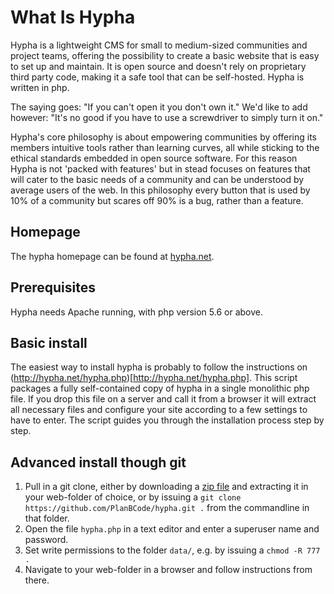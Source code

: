 # What Is Hypha

Hypha is a lightweight CMS for small to medium-sized communities and project teams, offering the possibility to
create a basic website that is easy to set up and maintain.
It is open source and doesn't rely on proprietary third party code, making it a safe tool that can be self-hosted.
Hypha is written in php.

The saying goes: "If you can't open it you don't own it." We'd like to add however: "It's no good if you have to
use a screwdriver to simply turn it on."

Hypha's core philosophy is about empowering communities by offering its members intuitive tools rather than
learning curves, all while sticking to the ethical standards embedded in open source software. For this reason
Hypha is not 'packed with features' but in stead focuses on features that will cater to the basic needs of a
community and can be understood by average users of the web. In this philosophy every button that is used by 10% of
a community but scares off 90% is a bug, rather than a feature.

## Homepage

The hypha homepage can be found at [hypha.net](http://hypha.net).

## Prerequisites

Hypha needs Apache running, with php version 5.6 or above.

## Basic install

The easiest way to install hypha is probably to follow the instructions on
(http://hypha.net/hypha.php)[http://hypha.net/hypha.php]. This script packages a fully self-contained copy of hypha
in a single monolithic php file. If you drop this file on a server and call it from a browser it will extract all
necessary files and configure your site according to a few settings to have to enter. The script guides you through the
installation process step by step.

## Advanced install though git

1. Pull in a git clone, either by downloading a [zip file](https://github.com/PlanBCode/hypha/archive/master.zip)
   and extracting it in your web-folder of choice, or by
   issuing a `git clone https://github.com/PlanBCode/hypha.git .` from the commandline in that folder.
2. Open the file `hypha.php` in a text editor and enter a superuser name and password.
3. Set write permissions to the folder `data/`, e.g. by issuing a `chmod -R 777 .`
4. Navigate to your web-folder in a browser and follow instructions from there.
